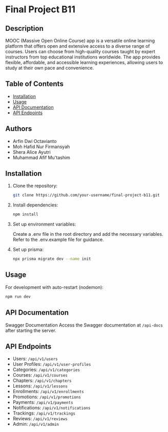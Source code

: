 # Final Project B11

## Description

MOOC (Massive Open Online Course) app is a versatile online learning platform that offers open and extensive access to a diverse range of courses. Users can choose from high-quality courses taught by expert instructors from top educational institutions worldwide. The app provides flexible, affordable, and accessible learning experiences, allowing users to study at their own pace and convenience.

## Table of Contents

- [Installation](#installation)
- [Usage](#usage)
- [API Documentation](#api-documentation)
- [API Endpoints](#api-endpoints)

## Authors

- Arfin Dwi Octavianto
- Moh Hafid Nur Firmansyah
- Shera Alice Ayutri
- Muhammad Afif Mu'tashim

## Installation

1. Clone the repository:

   ```bash
   git clone https://github.com/your-username/final-project-b11.git

   ```

2. Install dependencies:

   ```bash
   npm install
   ```

3. Set up environment variables:

   Create a .env file in the root directory and add the necessary variables. Refer to the .env.example file for guidance.

4. Set up prisma:

   ```bash
   npx prisma migrate dev --name init
   ```

## Usage

For development with auto-restart (nodemon):

```bash
npm run dev
```

## API Documentation

Swagger Documentation
Access the Swagger documentation at `/api-docs` after starting the server.

## API Endpoints

- Users: `/api/v1/users`
- User Profiles: `/api/v1/user-profiles`
- Categories: `/api/v1/categories`
- Courses: `/api/v1/courses`
- Chapters: `/api/v1/chapters`
- Lessons: `/api/v1/lessons`
- Enrollments: `/api/v1/enrollments`
- Promotions: `/api/v1/promotions`
- Payments: `/api/v1/payments`
- Notifications: `/api/v1/notifications`
- Trackings: `/api/v1/trackings`
- Reviews: `/api/v1/reviews`
- Admin: `/api/v1/admin`
